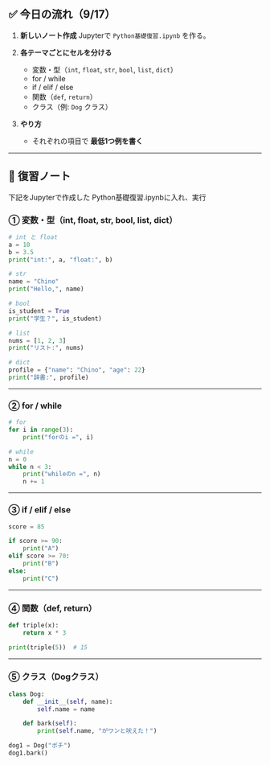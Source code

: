 ## ✅ 今日の流れ（9/17）

1. **新しいノート作成**
   Jupyterで `Python基礎復習.ipynb` を作る。

2. **各テーマごとにセルを分ける**

   * 変数・型（`int`, `float`, `str`, `bool`, `list`, `dict`）
   * for / while
   * if / elif / else
   * 関数（`def`, `return`）
   * クラス（例: `Dog` クラス）

3. **やり方**

   * それぞれの項目で **最低1つ例を書く**

---

## 📘 復習ノート

下記をJupyterで作成した Python基礎復習.ipynbに入れ、実行

### ① 変数・型（int, float, str, bool, list, dict）

```python
# int と float
a = 10
b = 3.5
print("int:", a, "float:", b)

# str
name = "Chino"
print("Hello,", name)

# bool
is_student = True
print("学生？", is_student)

# list
nums = [1, 2, 3]
print("リスト:", nums)

# dict
profile = {"name": "Chino", "age": 22}
print("辞書:", profile)
```

---

### ② for / while

```python
# for
for i in range(3):
    print("forのi =", i)

# while
n = 0
while n < 3:
    print("whileのn =", n)
    n += 1
```

---

### ③ if / elif / else

```python
score = 85

if score >= 90:
    print("A")
elif score >= 70:
    print("B")
else:
    print("C")
```

---

### ④ 関数（def, return）

```python
def triple(x):
    return x * 3

print(triple(5))  # 15
```

---

### ⑤ クラス（Dogクラス）

```python
class Dog:
    def __init__(self, name):
        self.name = name

    def bark(self):
        print(self.name, "がワンと吠えた！")

dog1 = Dog("ポチ")
dog1.bark()
```
